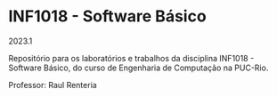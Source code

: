 # INF1018 - Software Básico

2023.1

Repositório para os laboratórios e trabalhos da disciplina INF1018 - Software Básico, do curso de Engenharia de Computação na PUC-Rio.

Professor: Raul Renteria
